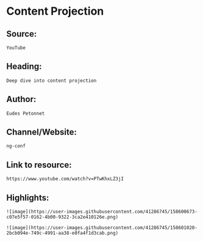 # Content Projection

## Source:
    YouTube
  
## Heading:
    Deep dive into content projection
  
## Author:
    Eudes Petonnet
  
## Channel/Website:
    ng-conf
  
## Link to resource:
    https://www.youtube.com/watch?v=PTwKhxLZ3jI
  
## Highlights:
    ![image](https://user-images.githubusercontent.com/41286745/158600673-c07e5f57-0162-4b00-9322-3ca2e410126e.png)
    
    ![image](https://user-images.githubusercontent.com/41286745/158601020-2bcb094e-749c-4991-aa38-e0fa4f1d3cab.png)
